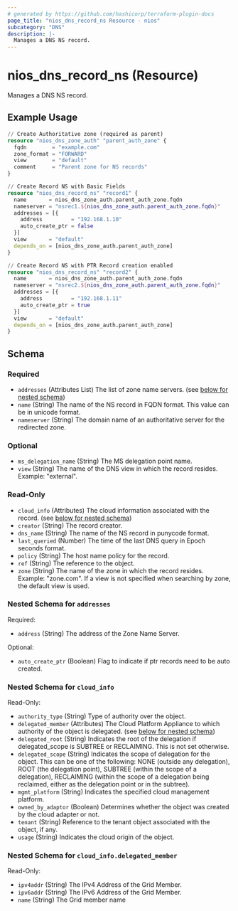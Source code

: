 ```yaml
---
# generated by https://github.com/hashicorp/terraform-plugin-docs
page_title: "nios_dns_record_ns Resource - nios"
subcategory: "DNS"
description: |-
  Manages a DNS NS record.
---
```


# nios_dns_record_ns (Resource)

Manages a DNS NS record.

## Example Usage

```terraform
// Create Authoritative zone (required as parent)
resource "nios_dns_zone_auth" "parent_auth_zone" {
  fqdn        = "example.com"
  zone_format = "FORWARD"
  view        = "default"
  comment     = "Parent zone for NS records"
}

// Create Record NS with Basic Fields
resource "nios_dns_record_ns" "record1" {
  name       = nios_dns_zone_auth.parent_auth_zone.fqdn
  nameserver = "nsrec1.${nios_dns_zone_auth.parent_auth_zone.fqdn}"
  addresses = [{
    address         = "192.168.1.10"
    auto_create_ptr = false
  }]
  view       = "default"
  depends_on = [nios_dns_zone_auth.parent_auth_zone]
}

// Create Record NS with PTR Record creation enabled
resource "nios_dns_record_ns" "record2" {
  name       = nios_dns_zone_auth.parent_auth_zone.fqdn
  nameserver = "nsrec2.${nios_dns_zone_auth.parent_auth_zone.fqdn}"
  addresses = [{
    address         = "192.168.1.11"
    auto_create_ptr = true
  }]
  view       = "default"
  depends_on = [nios_dns_zone_auth.parent_auth_zone]
}
```

<!-- schema generated by tfplugindocs -->
## Schema

### Required

- `addresses` (Attributes List) The list of zone name servers. (see [below for nested schema](#nestedatt--addresses))
- `name` (String) The name of the NS record in FQDN format. This value can be in unicode format.
- `nameserver` (String) The domain name of an authoritative server for the redirected zone.

### Optional

- `ms_delegation_name` (String) The MS delegation point name.
- `view` (String) The name of the DNS view in which the record resides. Example: "external".

### Read-Only

- `cloud_info` (Attributes) The cloud information associated with the record. (see [below for nested schema](#nestedatt--cloud_info))
- `creator` (String) The record creator.
- `dns_name` (String) The name of the NS record in punycode format.
- `last_queried` (Number) The time of the last DNS query in Epoch seconds format.
- `policy` (String) The host name policy for the record.
- `ref` (String) The reference to the object.
- `zone` (String) The name of the zone in which the record resides. Example: "zone.com". If a view is not specified when searching by zone, the default view is used.

<a id="nestedatt--addresses"></a>
### Nested Schema for `addresses`

Required:

- `address` (String) The address of the Zone Name Server.

Optional:

- `auto_create_ptr` (Boolean) Flag to indicate if ptr records need to be auto created.


<a id="nestedatt--cloud_info"></a>
### Nested Schema for `cloud_info`

Read-Only:

- `authority_type` (String) Type of authority over the object.
- `delegated_member` (Attributes) The Cloud Platform Appliance to which authority of the object is delegated. (see [below for nested schema](#nestedatt--cloud_info--delegated_member))
- `delegated_root` (String) Indicates the root of the delegation if delegated_scope is SUBTREE or RECLAIMING. This is not set otherwise.
- `delegated_scope` (String) Indicates the scope of delegation for the object. This can be one of the following: NONE (outside any delegation), ROOT (the delegation point), SUBTREE (within the scope of a delegation), RECLAIMING (within the scope of a delegation being reclaimed, either as the delegation point or in the subtree).
- `mgmt_platform` (String) Indicates the specified cloud management platform.
- `owned_by_adaptor` (Boolean) Determines whether the object was created by the cloud adapter or not.
- `tenant` (String) Reference to the tenant object associated with the object, if any.
- `usage` (String) Indicates the cloud origin of the object.

<a id="nestedatt--cloud_info--delegated_member"></a>
### Nested Schema for `cloud_info.delegated_member`

Read-Only:

- `ipv4addr` (String) The IPv4 Address of the Grid Member.
- `ipv6addr` (String) The IPv6 Address of the Grid Member.
- `name` (String) The Grid member name
